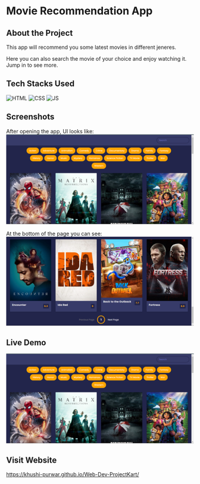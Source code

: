 # Movie Recommendation App

## About the Project
<p>This app will recommend you some latest movies in different jeneres.  

Here you can also search the movie of your choice and enjoy watching it. Jump in to see more. </p>

## Tech Stacks Used

![HTML](https://img.shields.io/badge/html5%20-%23E34F26.svg?&style=for-the-badge&logo=html5&logoColor=white)
![CSS](https://img.shields.io/badge/css3%20-%231572B6.svg?&style=for-the-badge&logo=css3&logoColor=white)
![JS](https://img.shields.io/badge/javascript%20-%23323330.svg?&style=for-the-badge&logo=javascript&logoColor=%23F7DF1E)


## Screenshots

After opening the app, UI looks like:
<img src="./Images/ss1.png" />


At the bottom of the page you can see:
<img src="./Images/ss2.png" />

## Live Demo

<img src="./Images/ss1.png" />

## Visit Website
https://khushi-purwar.github.io/Web-Dev-ProjectKart/
